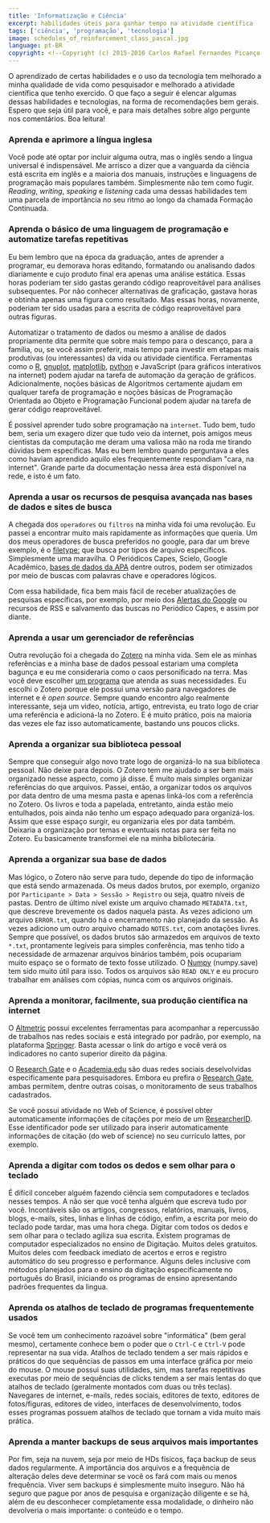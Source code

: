 ```yaml
--- 
title: 'Informatização e Ciência'
excerpt: habilidades úteis para ganhar tempo na atividade científica
tags: ['ciência', 'programação', 'tecnologia']
image: schedules_of_reinforcement_class_pascal.jpg
language: pt-BR
copyright: <!--Copyright (c) 2015-2016 Carlos Rafael Fernandes Picanço-->
---
```


O aprendizado de certas habilidades e o uso da tecnologia tem melhorado a minha qualidade de vida como pesquisador e melhorado a atividade científica que tenho exercido. O que faço a seguir é elencar algumas dessas habilidades e tecnologias, na forma de recomendações bem gerais. Espero que seja útil para você, e para mais detalhes sobre algo pergunte nos comentários. Boa leitura!

### Aprenda e aprimore a língua inglesa

Você pode até optar por incluir alguma outra, mas o inglês sendo a língua universal é indispensável. Me arrisco a dizer que a vanguarda da ciência está escrita em inglês e a maioria dos manuais, instruções e linguagens de programação mais populares também. Simplesmente não tem como fugir. *Reading*, *writing*, *speaking* e *listening* cada uma dessas habilidades tem uma parcela de importância no seu ritmo ao longo da chamada Formação Continuada. 

### Aprenda o básico de uma linguagem de programação e automatize tarefas repetitivas

Eu bem lembro que na época da graduação, antes de aprender a programar, eu demorava horas editando, formatando ou analisando dados diariamente e cujo produto final era apenas uma análise estática. Essas horas poderiam ter sido gastas gerando código reaproveitável para análises subsequentes. Por não conhecer alternativas de graficação, gastava horas e obtinha apenas uma figura como resultado. Mas essas horas, novamente, poderiam ter sido usadas para a escrita de código reaproveitável para outras figuras.

Automatizar o tratamento de dados ou mesmo a análise de dados propriamente dita permite que sobre mais tempo para o descanço, para a família, ou, se você assim preferir, mais tempo para investir em etapas mais produtivas (ou interessantes) da vida ou atividade científica. Ferramentas como o [R](http://www.r-project.org/), [gnuplot](http://www.gnuplot.info/), [matplotlib](http://matplotlib.org/), [python](https://www.python.org/) e JavaScript (para gráficos interativos na internet) podem ajudar na tarefa de automação da geração de gráficos. Adicionalmente, noções básicas de Algoritmos certamente ajudam em qualquer tarefa de programação e noções básicas de Programação Orientada ao Objeto e Programação Funcional podem ajudar na tarefa de gerar código reaproveitável.

É possível aprender tudo sobre programação na `internet`. Tudo bem, tudo bem, seria um exagero dizer que tudo veio da internet, pois amigos meus cientistas da computação me deram uma valiosa mão na roda me tirando dúvidas bem específicas. Mas eu bem lembro quando perguntava a eles como haviam aprendido aquilo eles frequentemente respondiam "cara, na internet". Grande parte da documentação nessa área está disponível na rede, e isto é um fato.

### Aprenda a usar os recursos de pesquisa avançada nas bases de dados e sites de busca

A chegada dos `operadores` ou `filtros` na minha vida foi uma revolução. Eu passei a encontrar muito mais rapidamente as informações que queria. Um dos meus operadores de busca preferidos no google, para dar um breve exemplo, é o [filetype:](https://www.google.ca/search?q=%22skinner%22+filetype:pdf) que busca por tipos de arquivo específicos. Simplesmente uma maravilha. O Periódicos Capes, Scielo, Google Acadêmico, [bases de dados da APA](http://www.apa.org/pubs/databases/index.aspx) dentre outros, podem ser otimizados por meio de buscas com palavras chave e operadores lógicos.

Com essa habilidade, fica bem mais fácil de receber atualizações de pesquisas específicas, por exemplo, por meio dos [Alertas do Google](https://support.google.com/alerts/?hl=pt-BR) ou recursos de RSS e salvamento das buscas no Periódico Capes, e assim por diante.

### Aprenda a usar um gerenciador de referências

Outra revolução foi a chegada do [Zotero](https://www.zotero.org/) na minha vida. Sem ele as minhas referências e a minha base de dados pessoal estariam uma completa bagunça e eu me consideraria como o caos personificado na terra. Mas você deve escolher [um programa](http://en.wikipedia.org/wiki/Comparison_of_reference_management_software) que atenda as suas necessidades. Eu escolhi o Zotero porque ele possui uma versão para navegadores de internet e é *open source*. Sempre quando encontro algo realmente interessante, seja um video, notícia, artigo, entrevista, eu trato logo de criar uma referência e adicioná-la no Zotero. E é muito prático, pois na maioria das vezes ele faz isso automaticamente, bastando uns poucos clicks.

### Aprenda a organizar sua biblioteca pessoal

Sempre que conseguir algo novo trate logo de organizá-lo na sua biblioteca pessoal. Não deixe para depois. O Zotero tem me ajudado a ser bem mais organizado nesse aspecto, como já disse. É muito mais simples organizar referências do que arquivos. Passei, então, a organizar todos os arquivos por data dentro de uma mesma pasta e apenas linká-los com a referência no Zotero. Os livros e toda a papelada, entretanto, ainda estão meio entulhados, pois ainda não tenho um espaço adequado para organizá-los. Assim que esse espaço surgir, eu organizaria eles por data também. Deixaria a organização por temas e eventuais notas para ser feita no Zotero. Eu basicamente transformei ele na minha bibliotecária.

### Aprenda a organizar sua base de dados

Mas lógico, o Zotero não serve para tudo, depende do tipo de informação que está sendo armazenada. Os meus dados brutos, por exemplo, organizo por `Participante > Data > Sessão > Registro` ou seja, quatro níveis de pastas. Dentro de último nível existe um arquivo chamado `METADATA.txt`, que descreve brevemente os dados naquela pasta. As vezes adiciono um arquivo `ERROR.txt`, quando há o encerramento não planejado da sessão. As vezes adiciono um outro arquivo chamado `NOTES.txt`, com anotações livres. Sempre que possível, os dados brutos são armazedos em arquivos de texto `*.txt`, prontamente legíveis para simples conferência, mas tenho tido a necessidade de armazenar arquivos binários também, pois ocupariam muito espaço se o formato de texto fosse utilizado. O [Numpy](http://www.numpy.org/) (numpy.save) tem sido muito útil para isso. Todos os arquivos são `READ ONLY` e eu procuro trabalhar em análises com cópias, nunca com os arquivos originais.

### Aprenda a monitorar, facilmente, sua produção científica na internet

O [Altmetric](http://www.altmetric.com/) possui excelentes ferramentas para acompanhar a repercussão de trabalhos nas redes sociais e está integrado por padrão, por exemplo, na plataforma [Springer](http://www.springer.com/). Basta acessar o link do artigo e você verá os indicadores no canto superior direito da página.

O [Research Gate](http://researchgate.org/) e o [Academia.edu](http://academia.edu/) são duas redes sociais deselvolvidas especificamente para pesquisadores. Embora eu prefira o [Research Gate](http://researchgate.org/), ambas permitem, dentre outras coisas, o monitoramento de seus trabalhos cadastrados.

Se você possui atividade no Web of Science, é possível obter automaticamente informações de citações por meio de um [ResearcherID](http://www.researcherid.com). Esse identificador pode ser utilizado para inserir automaticamente informações de citação (do web of science) no seu currículo lattes, por exemplo.

### Aprenda a digitar com todos os dedos e sem olhar para o teclado

É difícil conceber alguém fazendo ciência sem computadores e teclados nesses tempos. A não ser que você tenha alguém que escreva tudo por você. Incontáveis são os artigos, congressos, relatórios, manuais, livros, blogs, e-mails, sites, linhas e linhas de código, enfim, a escrita por meio do teclado pode tardar, mas uma hora chega. Digitar com todos os dedos e sem olhar para o teclado agiliza sua escrita. Existem programas de computador especializados no ensino de Digitação. Muitos deles gratuitos. Muitos deles com feedback imediato de acertos e erros e registro automático do seu progresso e performance. Alguns deles inclusive com métodos planejados para o ensino da digitação especificamente no português do Brasil, iniciando os programas de ensino apresentando padrões frequentes da lingua.

### Aprenda os atalhos de teclado de programas frequentemente usados

Se você tem um conhecimento razoável sobre "informática" (bem geral mesmo), certamente conhece bem o poder que o `Ctrl-C` e `Ctrl-V` pode representar na sua vida. Atalhos de teclado tendem a ser mais rápidos e práticos do que sequências de passos em uma interface gráfica por meio do mouse. O mouse possui suas utilidades, sim, mas tarefas repetitivas executas por meio de sequências de clicks tendem a ser mais lentas do que atalhos de teclado (geralmente montados com duas ou três teclas). Navegares de internet, e-mails, redes sociais, editores de texto, editores de fotos/figuras, editores de video, interfaces de desenvolvimento, todos esses programas possuem atalhos de teclado que tornam a vida muito mais prática.

### Aprenda a manter backups de seus arquivos mais importantes

Por fim, seja na nuvem, seja por meio de HDs físicos, faça backup de seus dados regularmente. A importância dos arquivos e a frequência de alteração deles deve determinar se você os fará com mais ou menos frequência. Viver sem backups é simplesmente muito inseguro. Não há seguro que pague por anos de pesquisa e organização diligente e se há, além de eu desconhecer completamente essa modalidade, o dinheiro não devolveria o mais importante: o conteúdo e o tempo.